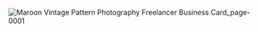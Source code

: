 <p align="center">

![Maroon Vintage Pattern Photography Freelancer Business Card_page-0001](https://user-images.githubusercontent.com/57495692/144886995-b02070b1-b255-4f5c-8e60-b06c935499d3.jpg)

</p>


  




